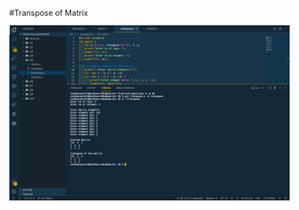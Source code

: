 #Transpose of Matrix

![](https://github.com/VaibhavUpreti/Cprograms/blob/main/Practical-Questions/Q5/Q5transpose.png)
